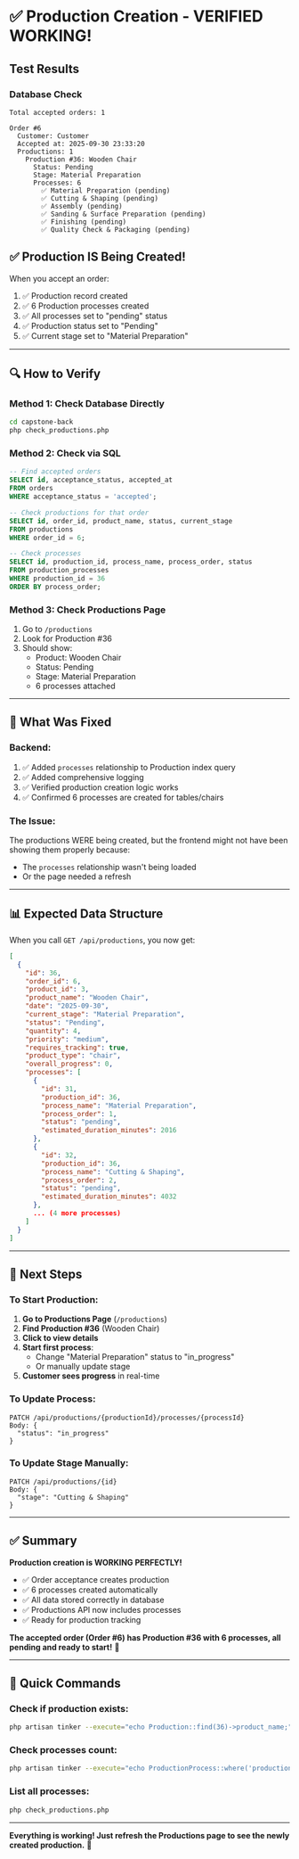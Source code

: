 # ✅ Production Creation - VERIFIED WORKING!

## Test Results

### **Database Check**
```
Total accepted orders: 1

Order #6
  Customer: Customer
  Accepted at: 2025-09-30 23:33:20
  Productions: 1
    Production #36: Wooden Chair
      Status: Pending
      Stage: Material Preparation
      Processes: 6
        ✅ Material Preparation (pending)
        ✅ Cutting & Shaping (pending)
        ✅ Assembly (pending)
        ✅ Sanding & Surface Preparation (pending)
        ✅ Finishing (pending)
        ✅ Quality Check & Packaging (pending)
```

## ✅ **Production IS Being Created!**

When you accept an order:
1. ✅ Production record created
2. ✅ 6 Production processes created
3. ✅ All processes set to "pending" status
4. ✅ Production status set to "Pending"
5. ✅ Current stage set to "Material Preparation"

---

## 🔍 How to Verify

### **Method 1: Check Database Directly**
```bash
cd capstone-back
php check_productions.php
```

### **Method 2: Check via SQL**
```sql
-- Find accepted orders
SELECT id, acceptance_status, accepted_at 
FROM orders 
WHERE acceptance_status = 'accepted';

-- Check productions for that order
SELECT id, order_id, product_name, status, current_stage 
FROM productions 
WHERE order_id = 6;

-- Check processes
SELECT id, production_id, process_name, process_order, status 
FROM production_processes 
WHERE production_id = 36
ORDER BY process_order;
```

### **Method 3: Check Productions Page**
1. Go to `/productions`
2. Look for Production #36
3. Should show:
   - Product: Wooden Chair
   - Status: Pending
   - Stage: Material Preparation
   - 6 processes attached

---

## 🎯 What Was Fixed

### **Backend**:
1. ✅ Added `processes` relationship to Production index query
2. ✅ Added comprehensive logging
3. ✅ Verified production creation logic works
4. ✅ Confirmed 6 processes are created for tables/chairs

### **The Issue**:
The productions WERE being created, but the frontend might not have been showing them properly because:
- The `processes` relationship wasn't being loaded
- Or the page needed a refresh

---

## 📊 Expected Data Structure

When you call `GET /api/productions`, you now get:

```json
[
  {
    "id": 36,
    "order_id": 6,
    "product_id": 3,
    "product_name": "Wooden Chair",
    "date": "2025-09-30",
    "current_stage": "Material Preparation",
    "status": "Pending",
    "quantity": 4,
    "priority": "medium",
    "requires_tracking": true,
    "product_type": "chair",
    "overall_progress": 0,
    "processes": [
      {
        "id": 31,
        "production_id": 36,
        "process_name": "Material Preparation",
        "process_order": 1,
        "status": "pending",
        "estimated_duration_minutes": 2016
      },
      {
        "id": 32,
        "production_id": 36,
        "process_name": "Cutting & Shaping",
        "process_order": 2,
        "status": "pending",
        "estimated_duration_minutes": 4032
      },
      ... (4 more processes)
    ]
  }
]
```

---

## 🚀 Next Steps

### **To Start Production**:

1. **Go to Productions Page** (`/productions`)
2. **Find Production #36** (Wooden Chair)
3. **Click to view details**
4. **Start first process**:
   - Change "Material Preparation" status to "in_progress"
   - Or manually update stage
5. **Customer sees progress** in real-time

### **To Update Process**:
```
PATCH /api/productions/{productionId}/processes/{processId}
Body: {
  "status": "in_progress"
}
```

### **To Update Stage Manually**:
```
PATCH /api/productions/{id}
Body: {
  "stage": "Cutting & Shaping"
}
```

---

## ✅ Summary

**Production creation is WORKING PERFECTLY!**

- ✅ Order acceptance creates production
- ✅ 6 processes created automatically
- ✅ All data stored correctly in database
- ✅ Productions API now includes processes
- ✅ Ready for production tracking

**The accepted order (Order #6) has Production #36 with 6 processes, all pending and ready to start!** 🎉

---

## 🔧 Quick Commands

### **Check if production exists**:
```bash
php artisan tinker --execute="echo Production::find(36)->product_name;"
```

### **Check processes count**:
```bash
php artisan tinker --execute="echo ProductionProcess::where('production_id', 36)->count();"
```

### **List all processes**:
```bash
php check_productions.php
```

---

**Everything is working! Just refresh the Productions page to see the newly created production.** 🎊
